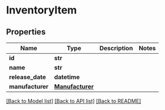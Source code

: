 # InventoryItem

## Properties
Name | Type | Description | Notes
------------ | ------------- | ------------- | -------------
**id** | **str** |  | 
**name** | **str** |  | 
**release_date** | **datetime** |  | 
**manufacturer** | [**Manufacturer**](Manufacturer.md) |  | 

[[Back to Model list]](../README.md#documentation-for-models) [[Back to API list]](../README.md#documentation-for-api-endpoints) [[Back to README]](../README.md)

